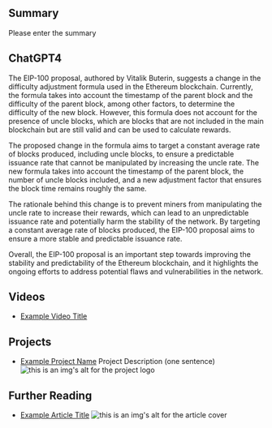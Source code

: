 ## Summary

Please enter the summary

## ChatGPT4

The EIP-100 proposal, authored by Vitalik Buterin, suggests a change in the difficulty adjustment formula used in the Ethereum blockchain. Currently, the formula takes into account the timestamp of the parent block and the difficulty of the parent block, among other factors, to determine the difficulty of the new block. However, this formula does not account for the presence of uncle blocks, which are blocks that are not included in the main blockchain but are still valid and can be used to calculate rewards.

The proposed change in the formula aims to target a constant average rate of blocks produced, including uncle blocks, to ensure a predictable issuance rate that cannot be manipulated by increasing the uncle rate. The new formula takes into account the timestamp of the parent block, the number of uncle blocks included, and a new adjustment factor that ensures the block time remains roughly the same.

The rationale behind this change is to prevent miners from manipulating the uncle rate to increase their rewards, which can lead to an unpredictable issuance rate and potentially harm the stability of the network. By targeting a constant average rate of blocks produced, the EIP-100 proposal aims to ensure a more stable and predictable issuance rate.

Overall, the EIP-100 proposal is an important step towards improving the stability and predictability of the Ethereum blockchain, and it highlights the ongoing efforts to address potential flaws and vulnerabilities in the network.

## Videos

- [Example Video Title](https://www.youtube.com/watch?v=TDGq4aeevgY)

## Projects

- [Example Project Name](https://xxxx.xxx/xxxxx) Project Description (one sentence) ![this is an img's alt for the project logo](https://xxxx.xxx/project-logo.xxx)

## Further Reading

- [Example Article Title](https://xxxx.xxx/xxxxx) ![this is an img's alt for the article cover](https://xxxx.xxx/article-cover.xxx)
